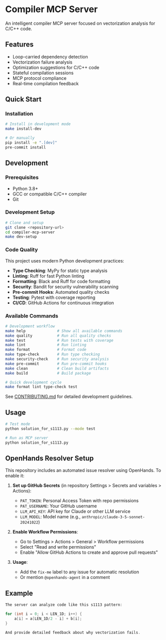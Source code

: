 # Compiler MCP Server

An intelligent compiler MCP server focused on vectorization analysis for C/C++ code.

## Features

- Loop-carried dependency detection
- Vectorization failure analysis  
- Optimization suggestions for C/C++ code
- Stateful compilation sessions
- MCP protocol compliance
- Real-time compilation feedback

## Quick Start

### Installation

```bash
# Install in development mode
make install-dev

# Or manually
pip install -e ".[dev]"
pre-commit install
```

## Development

### Prerequisites

- Python 3.8+
- GCC or compatible C/C++ compiler
- Git

### Development Setup

```bash
# Clone and setup
git clone <repository-url>
cd compiler-mcp-server
make dev-setup
```

### Code Quality

This project uses modern Python development practices:

- **Type Checking**: MyPy for static type analysis
- **Linting**: Ruff for fast Python linting
- **Formatting**: Black and Ruff for code formatting
- **Security**: Bandit for security vulnerability scanning
- **Pre-commit Hooks**: Automated quality checks
- **Testing**: Pytest with coverage reporting
- **CI/CD**: GitHub Actions for continuous integration

### Available Commands

```bash
# Development workflow
make help              # Show all available commands
make quality           # Run all quality checks
make test              # Run tests with coverage
make lint              # Run linting
make format            # Format code
make type-check        # Run type checking
make security-check    # Run security analysis
make pre-commit        # Run pre-commit hooks
make clean             # Clean build artifacts
make build             # Build package

# Quick development cycle
make format lint type-check test
```

See [CONTRIBUTING.md](CONTRIBUTING.md) for detailed development guidelines.

## Usage

```bash
# Test mode
python solution_for_s1113.py --mode test

# Run as MCP server
python solution_for_s1113.py
```

## OpenHands Resolver Setup

This repository includes an automated issue resolver using OpenHands. To enable it:

1. **Set up GitHub Secrets** (in repository Settings > Secrets and variables > Actions):
   - `PAT_TOKEN`: Personal Access Token with repo permissions
   - `PAT_USERNAME`: Your GitHub username
   - `LLM_API_KEY`: API key for Claude or other LLM service
   - `LLM_MODEL`: Model name (e.g., `anthropic/claude-3-5-sonnet-20241022`)

2. **Enable Workflow Permissions**:
   - Go to Settings > Actions > General > Workflow permissions
   - Select "Read and write permissions"
   - Enable "Allow GitHub Actions to create and approve pull requests"

3. **Usage**:
   - Add the `fix-me` label to any issue for automatic resolution
   - Or mention `@openhands-agent` in a comment

## Example

```c
The server can analyze code like this s1113 pattern:

for (int i = 0; i < LEN_1D; i++) {
    a[i] = a[LEN_1D/2 - i] + b[i];
}

And provide detailed feedback about why vectorization fails.
```

